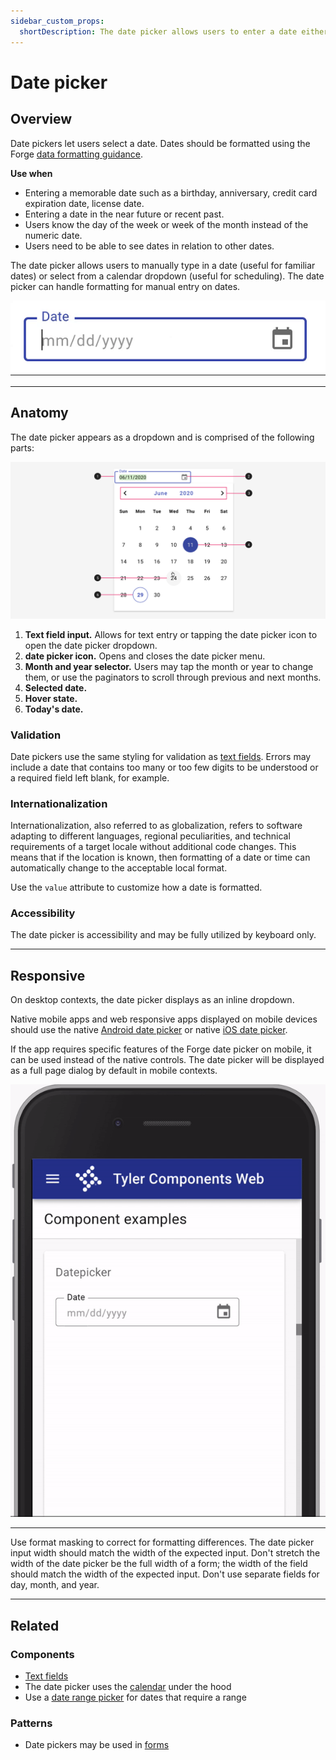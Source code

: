 ```yaml
---
sidebar_custom_props:
  shortDescription: The date picker allows users to enter a date either through text input or by choosing a date from the calendar.
---
```


# Date picker

<ComponentVisual
  figmaUrl=""
  storybookUrl="https://forge.tylerdev.io/main/?path=/story/components-date-picker--default" />

## Overview

Date pickers let users select a date. Dates should be formatted using the Forge [data formatting guidance](/core-patterns/tone/data-formats).

**Use when**

- Entering a memorable date such as a birthday, anniversary, credit card expiration date, license date. 
- Entering a date in the near future or recent past. 
- Users know the day of the week or week of the month instead of the numeric date. 
- Users need to be able to see dates in relation to other dates. 

The date picker allows users to manually type in a date (useful for familiar dates) or select from a calendar dropdown (useful for scheduling). The date picker can handle formatting for manual entry on dates. 

<ImageBlock max-width="300px" caption="The date picker formats dates that are entered manually.">

![Text field with formatted mask.](./images/date-mask.gif)

</ImageBlock>

---

## Anatomy

The date picker appears as a dropdown and is comprised of the following parts:

<ImageBlock padded="false">

![Anatomy of a date picker](./images/datepicker-anatomy.png)

</ImageBlock>

1. **Text field input.** Allows for text entry or tapping the date picker icon to open the date picker dropdown.
2. **date picker icon.** Opens and closes the date picker menu.
3. **Month and year selector.** Users may tap the month or year to change them, or use the paginators to scroll through previous and next months. 
4. **Selected date.** 
5. **Hover state.**
6. **Today's date.**

### Validation

Date pickers use the same styling for validation as [text fields](/components/fields/text-field#states). Errors may include a date that contains too many or too few digits to be understood or a required field left blank, for example.

### Internationalization

Internationalization, also referred to as globalization, refers to software adapting to different languages, regional peculiarities, and technical requirements of a target locale without additional code changes. This means that if the location is known, then formatting of a date or time can automatically change to the acceptable local format.

Use the `value` attribute to customize how a date is formatted. 

### Accessibility

The date picker is accessibility and may be fully utilized by keyboard only. 

---

## Responsive

On desktop contexts, the date picker displays as an inline dropdown. 

Native mobile apps and web responsive apps displayed on mobile devices should use the native [Android date picker](https://developer.android.com/reference/android/widget/DatePicker) or native [iOS date picker](https://developer.apple.com/documentation/uikit/uidatepicker).

If the app requires specific features of the Forge date picker on mobile, it can be used instead of the native controls. The date picker will be displayed as a full page dialog by default in mobile contexts.

<ImageBlock max-width="400px" caption="The date picker displays as a full page dialog on mobile by default.">

![Full page date picker dialog on mobile.](./images/mobile-datepicker.gif)

</ImageBlock>

---

<DoDontGrid>
  <DoDontTextSection>
    <DoDontText type="do">Use format masking to correct for formatting differences.</DoDontText>
    <DoDontText type="do">The date picker input width should match the width of the expected input.</DoDontText>
  </DoDontTextSection>
  <DoDontTextSection>
    <DoDontText type="dont">Don't stretch the width of the date picker be the full width of a form; the width of the field should match the width of the expected input.</DoDontText>
    <DoDontText type="dont">Don't use separate fields for day, month, and year.</DoDontText>
  </DoDontTextSection>
</DoDontGrid>

---

## Related 

### Components

* [Text fields](/components/fields/text-field)
* The date picker uses the [calendar](/components/calendar) under the hood
* Use a [date range picker](/components/date-range-picker) for dates that require a range 

### Patterns 

* Date pickers may be used in [forms](/patterns/forms)
